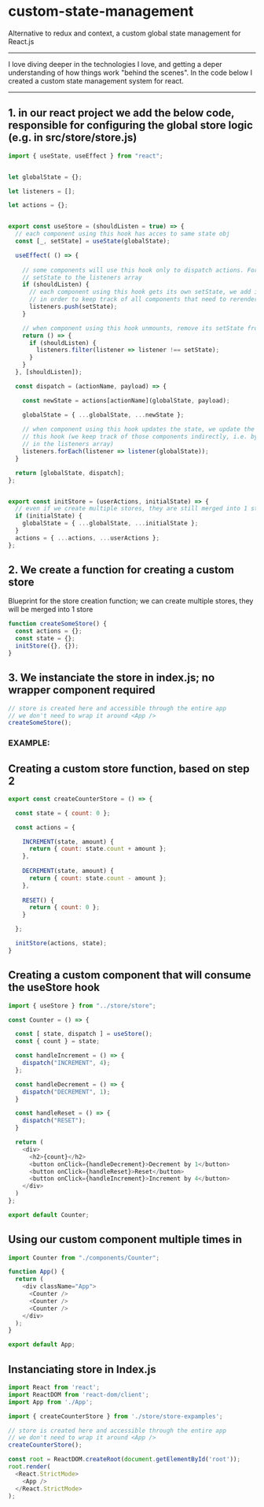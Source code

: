 # custom-state-management
Alternative to redux and context, a custom global state management for React.js

---

I love diving deeper in the technologies I love, and getting a deper understanding of how things work "behind the scenes".
In the code below I created a custom state management system for react.

---

## 1. in our react project we add the below code, responsible for configuring the global store logic (e.g. in src/store/store.js)

```js
import { useState, useEffect } from "react";


let globalState = {};

let listeners = [];

let actions = {};


export const useStore = (shouldListen = true) => {
  // each component using this hook has acces to same state obj
  const [_, setState] = useState(globalState);

  useEffect( () => {
    
    // some components will use this hook only to dispatch actions. For them we don't add their
    // setState to the listeners array
    if (shouldListen) {
      // each component using this hook gets its own setState, we add it to the listeners array
      // in order to keep track of all components that need to rerender
      listeners.push(setState);
    }

    // when component using this hook unmounts, remove its setState from listeners array
    return () => {
      if (shouldListen) {
        listeners.filter(listener => listener !== setState);
      }
    }
  }, [shouldListen]);

  const dispatch = (actionName, payload) => {

    const newState = actions[actionName](globalState, payload);

    globalState = { ...globalState, ...newState };
    
    // when component using this hook updates the state, we update the state for all components consuming
    // this hook (we keep track of those components indirectly, i.e. by storing their setState functions
    // in the listeners array)
    listeners.forEach(listener => listener(globalState));
  }

  return [globalState, dispatch];
};


export const initStore = (userActions, initialState) => {
  // even if we create multiple stores, they are still merged into 1 store
  if (initialState) {
    globalState = { ...globalState, ...initialState };
  }
  actions = { ...actions, ...userActions };
};

```


## 2. We create a function for creating a custom store

Blueprint for the store creation function; we can create multiple stores, they will be merged into 1 store

``` js
function createSomeStore() {
  const actions = {};
  const state = {};
  initStore({}, {});
}
```


## 3. We instanciate the store in index.js; no wrapper component required

``` js
// store is created here and accessible through the entire app
// we don't need to wrap it around <App />
createSomeStore();
```


### EXAMPLE:

## Creating a custom store function, based on step 2
``` js
export const createCounterStore = () => {

  const state = { count: 0 };

  const actions = {

    INCREMENT(state, amount) {
      return { count: state.count + amount };
    },
    
    DECREMENT(state, amount) {
      return { count: state.count - amount };
    },
    
    RESET() {
      return { count: 0 };
    }

  };

  initStore(actions, state);
}
```

## Creating a custom component that will consume the useStore hook
``` js
import { useStore } from "../store/store";

const Counter = () => {

  const [ state, dispatch ] = useStore();
  const { count } = state;

  const handleIncrement = () => {
    dispatch("INCREMENT", 4);
  };

  const handleDecrement = () => {
    dispatch("DECREMENT", 1);
  }

  const handleReset = () => {
    dispatch("RESET");
  }

  return (
    <div>
      <h2>{count}</h2>
      <button onClick={handleDecrement}>Decrement by 1</button>
      <button onClick={handleReset}>Reset</button>
      <button onClick={handleIncrement}>Increment by 4</button>
    </div>
  )
};

export default Counter;
```


## Using our custom component multiple times in <App />

```js
import Counter from "./components/Counter";

function App() {
  return (
    <div className="App">
      <Counter />
      <Counter />
      <Counter />
    </div>
  );
}

export default App;

```

## Instanciating store in Index.js

```js
import React from 'react';
import ReactDOM from 'react-dom/client';
import App from './App';

import { createCounterStore } from './store/store-expamples';

// store is created here and accessible through the entire app
// we don't need to wrap it around <App />
createCounterStore();

const root = ReactDOM.createRoot(document.getElementById('root'));
root.render(
  <React.StrictMode>
    <App />
  </React.StrictMode>
);
```
